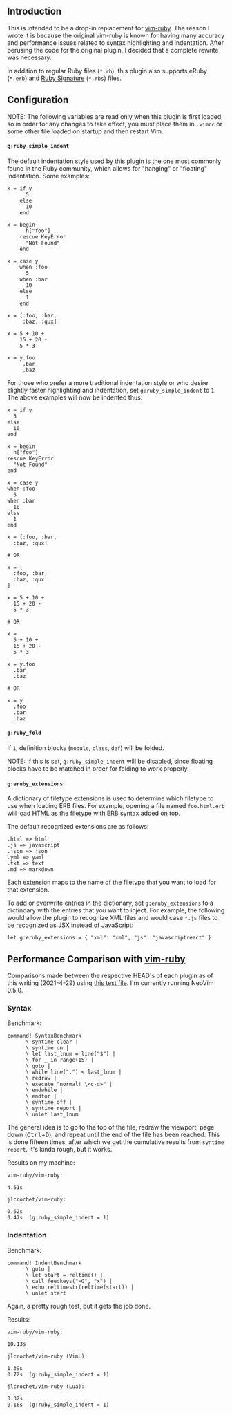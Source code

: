 ## Introduction

This is intended to be a drop-in replacement for [vim-ruby](https://github.com/vim-ruby/vim-ruby). The reason I wrote it is because the original vim-ruby is known for having many accuracy and performance issues related to syntax highlighting and indentation. After perusing the code for the original plugin, I decided that a complete rewrite was necessary.

In addition to regular Ruby files (`*.rb`), this plugin also supports eRuby (`*.erb`) and [Ruby Signature](https://github.com/ruby/rbs) (`*.rbs`) files.

## Configuration

NOTE: The following variables are read only when this plugin is first loaded, so in order for any changes to take effect, you must place them in `.vimrc` or some other file loaded on startup and then restart Vim.

#### `g:ruby_simple_indent`

The default indentation style used by this plugin is the one most commonly found in the Ruby community, which allows for "hanging" or "floating" indentation. Some examples:

    x = if y
          5
        else
          10
        end

    x = begin
          h["foo"]
        rescue KeyError
          "Not Found"
        end

    x = case y
        when :foo
          5
        when :bar
          10
        else
          1
        end

    x = [:foo, :bar,
         :baz, :qux]

    x = 5 + 10 +
        15 + 20 -
        5 * 3

    x = y.foo
         .bar
         .baz

For those who prefer a more traditional indentation style or who desire slightly faster highlighting and indentation, set `g:ruby_simple_indent` to `1`. The above examples will now be indented thus:

    x = if y
      5
    else
      10
    end

    x = begin
      h["foo"]
    rescue KeyError
      "Not Found"
    end

    x = case y
    when :foo
      5
    when :bar
      10
    else
      1
    end

    x = [:foo, :bar,
      :baz, :qux]

    # OR

    x = [
      :foo, :bar,
      :baz, :qux
    ]

    x = 5 + 10 +
      15 + 20 -
      5 * 3

    # OR

    x =
      5 + 10 +
      15 + 20 -
      5 * 3

    x = y.foo
      .bar
      .baz

    # OR

    x = y
      .foo
      .bar
      .baz

#### `g:ruby_fold`

If `1`, definition blocks (`module`, `class`, `def`) will be folded.

NOTE: If this is set, `g:ruby_simple_indent` will be disabled, since floating blocks have to be matched in order for folding to work properly.

#### `g:eruby_extensions`

A dictionary of filetype extensions is used to determine which filetype to use when loading ERB files. For example, opening a file named `foo.html.erb` will load HTML as the filetype with ERB syntax added on top.

The default recognized extensions are as follows:

    .html => html
    .js => javascript
    .json => json
    .yml => yaml
    .txt => text
    .md => markdown

Each extension maps to the name of the filetype that you want to load for that extension.

To add or overwrite entries in the dictionary, set `g:eruby_extensions` to a dictinoary with the entries that you want to inject. For example, the following would allow the plugin to recognize XML files and would case `*.js` files to be recognized as JSX instead of JavaScript:

    let g:eruby_extensions = { "xml": "xml", "js": "javascriptreact" }

## Performance Comparison with [vim-ruby](https://github.com/vim-ruby/vim-ruby)

Comparisons made between the respective HEAD's of each plugin as of this writing (2021-4-29) using [this test file](https://gist.github.com/jlcrochet/baf507ffc4be93e9074a99f39a79ec8e). I'm currently running NeoVim 0.5.0.

### Syntax

Benchmark:

    command! SyntaxBenchmark
          \ syntime clear |
          \ syntime on |
          \ let last_lnum = line("$") |
          \ for _ in range(15) |
          \ goto |
          \ while line(".") < last_lnum |
          \ redraw |
          \ execute "normal! \<c-d>" |
          \ endwhile |
          \ endfor |
          \ syntime off |
          \ syntime report |
          \ unlet last_lnum

The general idea is to go to the top of the file, redraw the viewport, page down (<kbd>Ctrl</kbd>+<kbd>D</kbd>), and repeat until the end of the file has been reached. This is done fifteen times, after which we get the cumulative results from `syntime report`. It's kinda rough, but it works.

Results on my machine:

    vim-ruby/vim-ruby:

    4.51s

    jlcrochet/vim-ruby:

    0.62s
    0.47s  (g:ruby_simple_indent = 1)

### Indentation

Benchmark:

    command! IndentBenchmark
          \ goto |
          \ let start = reltime() |
          \ call feedkeys("=G", "x") |
          \ echo reltimestr(reltime(start)) |
          \ unlet start

Again, a pretty rough test, but it gets the job done.

Results:

    vim-ruby/vim-ruby:

    10.13s

    jlcrochet/vim-ruby (VimL):

    1.39s
    0.72s  (g:ruby_simple_indent = 1)

    jlcrochet/vim-ruby (Lua):

    0.32s
    0.16s  (g:ruby_simple_indent = 1)
